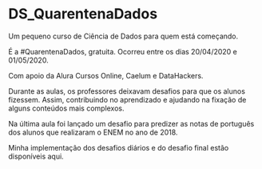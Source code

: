 # DS_QuarentenaDados

Um pequeno curso de Ciência de Dados para quem está começando. 

É a #QuarentenaDados, gratuita. Ocorreu entre os dias 20/04/2020 e 01/05/2020.

Com apoio da Alura Cursos Online, Caelum e DataHackers.


Durante as aulas, os professores deixavam desafios para que os alunos fizessem. Assim, contribuindo no aprendizado e ajudando na fixação de alguns conteúdos mais complexos.

Na última aula foi lançado um desafio para predizer as notas de português dos alunos que realizaram o ENEM no ano de 2018.

Minha implementação dos desafios diários e do desafio final estão disponíveis aqui.
